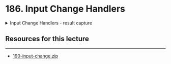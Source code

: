 # 186. Input Change Handlers

<details>
  <summary>Input Change Handlers - result capture</summary>

**pages/campaigns/new.js** - Input Change Handlers
```
import React, { Component } from "react";
import { Form, Button, Input } from "semantic-ui-react";
import Layout from "../../components/Layout";

class CampaignNew extends Component {
  state = {
    minimumContribution: "",
  };

  render() {
    return (
      <Layout>
        <h3>Create Campaign</h3>
        <Form>
          <Form.Field>
            <label>Minimum Contribution</label>
            <Input
              label="wei"
              labelPosition="right"
              value={this.state.minimumContribution}
              onChange={(event) =>
                this.setState({ minimumContribution: event.target.value })
              }
            />
          </Form.Field>
          <Button primary>Create!</Button>
        </Form>
      </Layout>
    );
  }
}

export default CampaignNew;
```

![186.1_Input-Change-Handlers.png](../imgs/186.1_Input-Change-Handlers.png)
---
</details> 

##  Resources for this lecture

---

-   [190-input-change.zip](https://beatlesm.s3.us-west-1.amazonaws.com/ethereum-and-solidity-complete-developer-guide/190-input-change.zip)